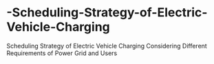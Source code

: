 # -Scheduling-Strategy-of-Electric-Vehicle-Charging
 Scheduling Strategy of Electric Vehicle Charging Considering Different Requirements of Power Grid and Users
